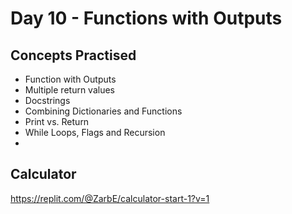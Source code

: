 # Day 10 - Functions with Outputs
## Concepts Practised
- Function with Outputs
- Multiple return values
- Docstrings
- Combining Dictionaries and Functions
- Print vs. Return
- While Loops, Flags and Recursion
- 
## Calculator

https://replit.com/@ZarbE/calculator-start-1?v=1
